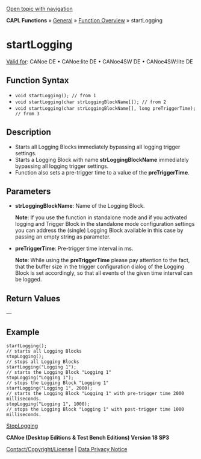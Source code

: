 [Open topic with navigation](../../../../../CANoeDEFamily.htm#Topics/CAPLFunctions/Other/Functions/CAPLfunctionStartLogging.md)

**CAPL Functions** » [General](../CAPLGeneralStartPage.md) » [Function Overview](../CAPLfunctionsGeneralOverview.md) » startLogging

# startLogging

[Valid for](../../../Shared/FeatureAvailability.md): CANoe DE • CANoe:lite DE • CANoe4SW DE • CANoe4SW:lite DE

## Function Syntax

- `void startLogging(); // from 1`
- `void startLogging(char strLoggingBlockName[]); // from 2`
- `void startLogging(char strLoggingBlockName[], long preTriggerTime); // from 3`

## Description

- Starts all Logging Blocks immediately bypassing all logging trigger settings.
- Starts a Logging Block with name **strLoggingBlockName** immediately bypassing all logging trigger settings.
- Function also sets a pre-trigger time to a value of the **preTriggerTime**.

## Parameters

- **strLoggingBlockName**: Name of the Logging Block.

  **Note**: If you use the function in standalone mode and if you activated logging and Trigger Block in the standalone mode configuration settings you can address the (single) Logging Block available in this case by passing an empty string as parameter.

- **preTriggerTime**: Pre-trigger time interval in ms.

  **Note**: While using the **preTriggerTime** please pay attention to the fact, that the buffer size in the trigger configuration dialog of the Logging Block is set accordingly, so that all events of the given time interval can be logged.

## Return Values

—

## Example

```plaintext
startLogging();
// starts all Logging Blocks
stopLogging();
// stops all Logging Blocks
startLogging("Logging 1");
// starts the Logging Block "Logging 1"
stopLogging("Logging 1");
// stops the Logging Block "Logging 1"
startLogging("Logging 1", 2000);
// starts the Logging Block "Logging 1" with pre-trigger time 2000 milliseconds.
stopLogging("Logging 1", 1000);
// stops the Logging Block "Logging 1" with post-trigger time 1000 milliseconds.
```

[StopLogging](CAPLfunctionStopLogging.md)

**CANoe (Desktop Editions & Test Bench Editions) Version 18 SP3**

[Contact/Copyright/License](../../../Shared/ContactCopyrightLicense.md) | [Data Privacy Notice](https://www.vector.com/int/en/company/get-info/privacy-policy/)
